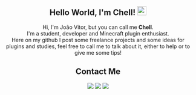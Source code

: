 <div align="center">
  
## Hello World, I'm Chell! <img src="https://github.com/TheDudeThatCode/TheDudeThatCode/blob/master/Assets/Earth.gif" width="24px">

  Hi, I'm João Vitor, but you can call me **Chell**.<br>
  I'm a student, developer and Minecraft plugin enthusiast.<br>
  Here on my github I post some freelance projects and some ideas for plugins and studies, feel free to call me to talk about it, either to help or to give me some tips!<br>

## Contact Me

<div> 
  <a href = "mailto:devchell@outlook.com"><img src="https://img.shields.io/badge/-EMail-0078D4?style=for-the-badge&logo=microsoftoutlook&logoColor=white" target="_blank"></a>
  <a href="https://www.linkedin.com/in/devchell" target="_blank"><img src="https://img.shields.io/badge/-LinkedIn-%230077B5?style=for-the-badge&logo=linkedin&logoColor=white" target="_blank"></a>
  <a href="https://www.instagram.com/nerdchell" target="_blank"><img src="https://img.shields.io/badge/-Instagram-%23E4405F.svg?style=for-the-badge&logo=Instagram&logoColor=white" target="_blank"></a> 
</div>

